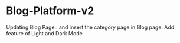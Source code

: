 # Blog-Platform-v2

Updating Blog Page.. and insert the category page in Blog page.
Add feature of Light and Dark Mode

